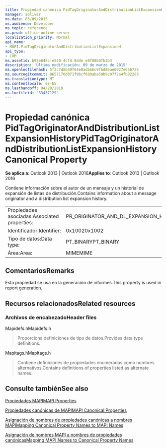 ```yaml
---
title: Propiedad canónica PidTagOriginatorAndDistributionListExpansionHistory
manager: soliver
ms.date: 03/09/2015
ms.audience: Developer
ms.topic: reference
ms.prod: office-online-server
localization_priority: Normal
api_name:
- MAPI.PidTagOriginatorAndDistributionListExpansionH
api_type:
- COM
ms.assetid: b98e648c-e540-4cf4-8dde-e8f88b0fb3b3
description: 'Última modificación: 09 de marzo de 2015'
ms.openlocfilehash: 5f2c7d8b49f64e0adb66c9f6d8eae6927e656725
ms.sourcegitcommit: 8657170d071f9bcf680aba50b9c07f2a4fb82283
ms.translationtype: MT
ms.contentlocale: es-ES
ms.lasthandoff: 04/28/2019
ms.locfileid: "33437129"
---
```

# <a name="pidtagoriginatoranddistributionlistexpansionhistory-canonical-property"></a><span data-ttu-id="24413-103">Propiedad canónica PidTagOriginatorAndDistributionListExpansionHistory</span><span class="sxs-lookup"><span data-stu-id="24413-103">PidTagOriginatorAndDistributionListExpansionHistory Canonical Property</span></span>

  
  
<span data-ttu-id="24413-104">**Se aplica a**: Outlook 2013 | Outlook 2016</span><span class="sxs-lookup"><span data-stu-id="24413-104">**Applies to**: Outlook 2013 | Outlook 2016</span></span> 
  
<span data-ttu-id="24413-105">Contiene información sobre el autor de un mensaje y un historial de expansión de listas de distribución.</span><span class="sxs-lookup"><span data-stu-id="24413-105">Contains information about a message originator and a distribution list expansion history.</span></span>
  
|||
|:-----|:-----|
|<span data-ttu-id="24413-106">Propiedades asociadas:</span><span class="sxs-lookup"><span data-stu-id="24413-106">Associated properties:</span></span>  <br/> |<span data-ttu-id="24413-107">PR_ORIGINATOR_AND_DL_EXPANSION_HISTORY</span><span class="sxs-lookup"><span data-stu-id="24413-107">PR_ORIGINATOR_AND_DL_EXPANSION_HISTORY</span></span>  <br/> |
|<span data-ttu-id="24413-108">Identificador:</span><span class="sxs-lookup"><span data-stu-id="24413-108">Identifier:</span></span>  <br/> |<span data-ttu-id="24413-109">0x1002</span><span class="sxs-lookup"><span data-stu-id="24413-109">0x1002</span></span>  <br/> |
|<span data-ttu-id="24413-110">Tipo de datos:</span><span class="sxs-lookup"><span data-stu-id="24413-110">Data type:</span></span>  <br/> |<span data-ttu-id="24413-111">PT_BINARY</span><span class="sxs-lookup"><span data-stu-id="24413-111">PT_BINARY</span></span>  <br/> |
|<span data-ttu-id="24413-112">Área:</span><span class="sxs-lookup"><span data-stu-id="24413-112">Area:</span></span>  <br/> |<span data-ttu-id="24413-113">MIME</span><span class="sxs-lookup"><span data-stu-id="24413-113">MIME</span></span>  <br/> |
   
## <a name="remarks"></a><span data-ttu-id="24413-114">Comentarios</span><span class="sxs-lookup"><span data-stu-id="24413-114">Remarks</span></span>

<span data-ttu-id="24413-115">Esta propiedad se usa en la generación de informes.</span><span class="sxs-lookup"><span data-stu-id="24413-115">This property is used in report generation.</span></span>
  
## <a name="related-resources"></a><span data-ttu-id="24413-116">Recursos relacionados</span><span class="sxs-lookup"><span data-stu-id="24413-116">Related resources</span></span>

### <a name="header-files"></a><span data-ttu-id="24413-117">Archivos de encabezado</span><span class="sxs-lookup"><span data-stu-id="24413-117">Header files</span></span>

<span data-ttu-id="24413-118">Mapidefs.h</span><span class="sxs-lookup"><span data-stu-id="24413-118">Mapidefs.h</span></span>
  
> <span data-ttu-id="24413-119">Proporciona definiciones de tipo de datos.</span><span class="sxs-lookup"><span data-stu-id="24413-119">Provides data type definitions.</span></span>
    
<span data-ttu-id="24413-120">Mapitags.h</span><span class="sxs-lookup"><span data-stu-id="24413-120">Mapitags.h</span></span>
  
> <span data-ttu-id="24413-121">Contiene definiciones de propiedades enumeradas como nombres alternativos.</span><span class="sxs-lookup"><span data-stu-id="24413-121">Contains definitions of properties listed as alternate names.</span></span>
    
## <a name="see-also"></a><span data-ttu-id="24413-122">Consulte también</span><span class="sxs-lookup"><span data-stu-id="24413-122">See also</span></span>



[<span data-ttu-id="24413-123">Propiedades MAPI</span><span class="sxs-lookup"><span data-stu-id="24413-123">MAPI Properties</span></span>](mapi-properties.md)
  
[<span data-ttu-id="24413-124">Propiedades canónicas de MAPI</span><span class="sxs-lookup"><span data-stu-id="24413-124">MAPI Canonical Properties</span></span>](mapi-canonical-properties.md)
  
[<span data-ttu-id="24413-125">Asignación de nombres de propiedades canónicas a nombres MAPI</span><span class="sxs-lookup"><span data-stu-id="24413-125">Mapping Canonical Property Names to MAPI Names</span></span>](mapping-canonical-property-names-to-mapi-names.md)
  
[<span data-ttu-id="24413-126">Asignación de nombres MAPI a nombres de propiedades canónicas</span><span class="sxs-lookup"><span data-stu-id="24413-126">Mapping MAPI Names to Canonical Property Names</span></span>](mapping-mapi-names-to-canonical-property-names.md)

